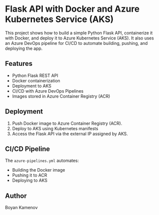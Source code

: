 # Flask API with Docker and Azure Kubernetes Service (AKS)

This project shows how to build a simple Python Flask API, containerize it with Docker, and deploy it to Azure Kubernetes Service (AKS). It also uses an Azure DevOps pipeline for CI/CD to automate building, pushing, and deploying the app.

## Features
- Python Flask REST API
- Docker containerization
- Deployment to AKS
- CI/CD with Azure DevOps Pipelines
- Images stored in Azure Container Registry (ACR)

## Deployment
1. Push Docker image to Azure Container Registry (ACR).
2. Deploy to AKS using Kubernetes manifests
3. Access the Flask API via the external IP assigned by AKS.

## CI/CD Pipeline
The `azure-pipelines.yml` automates:
- Building the Docker image
- Pushing it to ACR
- Deploying to AKS

## Author
Boyan Kamenov
